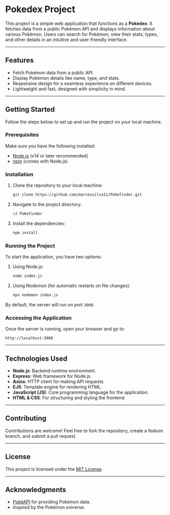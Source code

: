 # Pokedex Project

This project is a simple web application that functions as a **Pokedex**. It fetches data from a public Pokémon API and displays information about various Pokémon. Users can search for Pokémon, view their stats, types, and other details in an intuitive and user-friendly interface.

---

## Features

- Fetch Pokémon data from a public API.
- Display Pokémon details like name, type, and stats.
- Responsive design for a seamless experience on different devices.
- Lightweight and fast, designed with simplicity in mind.

---

## Getting Started

Follow the steps below to set up and run the project on your local machine.

### Prerequisites

Make sure you have the following installed:
- [Node.js](https://nodejs.org/) (v14 or later recommended)
- [npm](https://www.npmjs.com/) (comes with Node.js)

### Installation

1. Clone the repository to your local machine:
   ```bash
   git clone https://github.com/marcossilva11/Pokefinder.git
   ```

2. Navigate to the project directory:
   ```bash
   cd Pokefinder
   ```

3. Install the dependencies:
   ```bash
   npm install
   ```

### Running the Project

To start the application, you have two options:

1. Using Node.js:
   ```bash
   node index.js
   ```
   
2. Using Nodemon (for automatic restarts on file changes):
   ```bash
   npx nodemon index.js
   ```

By default, the server will run on port `3000`.

### Accessing the Application

Once the server is running, open your browser and go to:
```
http://localhost:3000
```

---

## Technologies Used

- **Node.js**: Backend runtime environment.
- **Express**: Web framework for Node.js.
- **Axios**: HTTP client for making API requests.
- **EJS**: Template engine for rendering HTML.
- **JavaScript (JS)**: Core programming language for the application.
- **HTML & CSS**: For structuring and styling the frontend.

---

## Contributing

Contributions are welcome! Feel free to fork the repository, create a feature branch, and submit a pull request.

---

## License

This project is licensed under the [MIT License](LICENSE).

---

## Acknowledgments

- [PokéAPI](https://pokeapi.co/) for providing Pokémon data.
- Inspired by the Pokémon universe.
